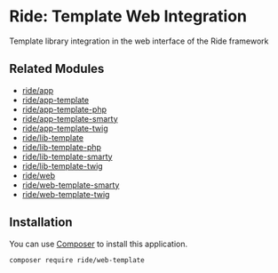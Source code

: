 # Ride: Template Web Integration

Template library integration in the web interface of the Ride framework

## Related Modules 

- [ride/app](https://github.com/all-ride/ride-app)
- [ride/app-template](https://github.com/all-ride/ride-app-template)
- [ride/app-template-php](https://github.com/all-ride/ride-app-template-php)
- [ride/app-template-smarty](https://github.com/all-ride/ride-app-template-smarty)
- [ride/app-template-twig](https://github.com/all-ride/ride-app-template-twig)
- [ride/lib-template](https://github.com/all-ride/ride-lib-template)
- [ride/lib-template-php](https://github.com/all-ride/ride-lib-template-php)
- [ride/lib-template-smarty](https://github.com/all-ride/ride-lib-template-smarty)
- [ride/lib-template-twig](https://github.com/all-ride/ride-lib-template-twig)
- [ride/web](https://github.com/all-ride/ride-web)
- [ride/web-template-smarty](https://github.com/all-ride/ride-web-template-smarty)
- [ride/web-template-twig](https://github.com/all-ride/ride-web-template-twig)

## Installation

You can use [Composer](http://getcomposer.org) to install this application.

```
composer require ride/web-template
```
